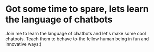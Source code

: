 # Got some time to spare, lets learn the language of chatbots

Join me to learn the language of chatbots and let's make some cool chatbots.
Teach them to behave to the fellow human being in fun and innovative ways:)
